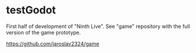 # testGodot

First half of development of "Ninth Live". See "game" repository with the full version of the game prototype.

https://github.com/jaroslav2324/game
